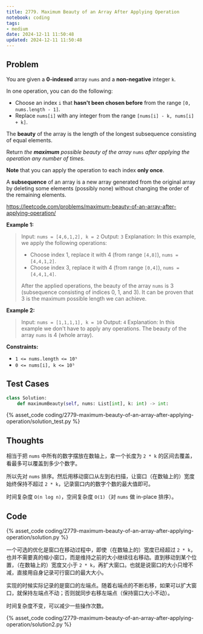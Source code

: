 ```yaml
---
title: 2779. Maximum Beauty of an Array After Applying Operation
notebook: coding
tags:
- medium
date: 2024-12-11 11:50:48
updated: 2024-12-11 11:50:48
---
```

## Problem

You are given a **0-indexed** array `nums` and a **non-negative** integer `k`.

In one operation, you can do the following:

- Choose an index `i` that **hasn't been chosen before** from the range `[0, nums.length - 1]`.
- Replace `nums[i]` with any integer from the range `[nums[i] - k, nums[i] + k]`.

The **beauty** of the array is the length of the longest subsequence consisting of equal elements.

Return _the **maximum** possible beauty of the array_ `nums` _after applying the operation any number of times._

**Note** that you can apply the operation to each index **only once**.

A **subsequence** of an array is a new array generated from the original array by deleting some elements (possibly none) without changing the order of the remaining elements.

<https://leetcode.com/problems/maximum-beauty-of-an-array-after-applying-operation/>

**Example 1:**

> Input: `nums = [4,6,1,2], k = 2`
> Output: `3`
> Explanation: In this example, we apply the following operations:
>
> - Choose index 1, replace it with 4 (from range `[4,8]`), `nums = [4,4,1,2]`.
> - Choose index 3, replace it with 4 (from range `[0,4]`), `nums = [4,4,1,4]`.
>
> After the applied operations, the beauty of the array `nums` is 3 (subsequence consisting of indices 0, 1, and 3).
> It can be proven that 3 is the maximum possible length we can achieve.

**Example 2:**

> Input: `nums = [1,1,1,1], k = 10`
> Output: `4`
> Explanation: In this example we don't have to apply any operations.
> The beauty of the array `nums` is 4 (whole array).

**Constraints:**

- `1 <= nums.length <= 10⁵`
- `0 <= nums[i], k <= 10⁵`

## Test Cases

``` python
class Solution:
    def maximumBeauty(self, nums: List[int], k: int) -> int:
```

{% asset_code coding/2779-maximum-beauty-of-an-array-after-applying-operation/solution_test.py %}

## Thoughts

相当于把 `nums` 中所有的数字摆放在数轴上，拿一个长度为 `2 * k` 的区间去覆盖，看最多可以覆盖到多少个数字。

所以先对 `nums` 排序。然后用移动窗口从左到右扫描，让窗口（在数轴上的）宽度始终保持不超过 `2 * k`，记录窗口内的数字个数的最大值即可。

时间复杂度 `O(n log n)`，空间复杂度 `O(1)`（对 `nums` 做 in-place 排序）。

## Code

{% asset_code coding/2779-maximum-beauty-of-an-array-after-applying-operation/solution.py %}

一个可选的优化是窗口在移动过程中，即使（在数轴上的）宽度已经超过 `2 * k`，也并不需要真的缩小窗口，而是维持之前的大小继续往右移动。直到移动到某个位置，（在数轴上的）宽度又小于 `2 * k`，再扩大窗口。也就是说窗口的大小只增不减，直接用自身记录可行窗口的最大大小。

实现的时候实际记录的是窗口的左端点。随着右端点的不断右移，如果可以扩大窗口，就保持左端点不动；否则就同步右移左端点（保持窗口大小不动）。

时间复杂度不变，可以减少一些操作次数。

{% asset_code coding/2779-maximum-beauty-of-an-array-after-applying-operation/solution2.py %}
